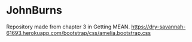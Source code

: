 # JohnBurns
Repository made from chapter 3 in Getting MEAN.
https://dry-savannah-61693.herokuapp.com/bootstrap/css/amelia.bootstrap.css
